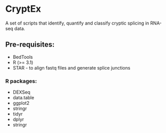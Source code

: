 # CryptEx

A set of scripts that identify, quantify and classify cryptic splicing in RNA-seq data.

## Pre-requisites:
* BedTools
* R (>= 3.1)
* STAR - to align fastq files and generate splice junctions

### R packages:
* DEXSeq
* data.table
* ggplot2
* stringr
* tidyr
* dplyr
* stringr

